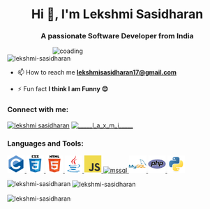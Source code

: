 <h1 align="center">Hi 👋, I'm Lekshmi Sasidharan</h1>
<h3 align="center">A passionate Software Developer from India</h3>

<img align="right" alt="coading" width="400" src ="https://static.wixstatic.com/media/b313a9_89ebec0c5f384c65a9551f0c1ec18ca9~mv2.gif">

<p align="left"> <img src="https://komarev.com/ghpvc/?username=lekshmi-sasidharan&label=Profile%20views&color=0e75b6&style=flat" alt="lekshmi-sasidharan" /> </p>

- 📫 How to reach me **lekshmisasidharan17@gmail.com**

- ⚡ Fun fact **I think I am Funny 😊**

<h3 align="left">Connect with me:</h3>
<p align="left">
<a href="https://linkedin.com/in/lekshmi sasidharan" target="blank"><img align="center" src="https://raw.githubusercontent.com/rahuldkjain/github-profile-readme-generator/master/src/images/icons/Social/linked-in-alt.svg" alt="lekshmi sasidharan" height="30" width="40" /></a>
<a href="https://instagram.com/_____l_a_x_m_i_____" target="blank"><img align="center" src="https://raw.githubusercontent.com/rahuldkjain/github-profile-readme-generator/master/src/images/icons/Social/instagram.svg" alt="_____l_a_x_m_i_____" height="30" width="40" /></a>
</p>

<h3 align="left">Languages and Tools:</h3>
<p align="left"> <a href="https://www.cprogramming.com/" target="_blank" rel="noreferrer"> <img src="https://raw.githubusercontent.com/devicons/devicon/master/icons/c/c-original.svg" alt="c" width="40" height="40"/> </a> <a href="https://www.w3schools.com/css/" target="_blank" rel="noreferrer"> <img src="https://raw.githubusercontent.com/devicons/devicon/master/icons/css3/css3-original-wordmark.svg" alt="css3" width="40" height="40"/> </a> <a href="https://www.w3.org/html/" target="_blank" rel="noreferrer"> <img src="https://raw.githubusercontent.com/devicons/devicon/master/icons/html5/html5-original-wordmark.svg" alt="html5" width="40" height="40"/> </a> <a href="https://www.java.com" target="_blank" rel="noreferrer"> <img src="https://raw.githubusercontent.com/devicons/devicon/master/icons/java/java-original.svg" alt="java" width="40" height="40"/> </a> <a href="https://developer.mozilla.org/en-US/docs/Web/JavaScript" target="_blank" rel="noreferrer"> <img src="https://raw.githubusercontent.com/devicons/devicon/master/icons/javascript/javascript-original.svg" alt="javascript" width="40" height="40"/> </a> <a href="https://www.microsoft.com/en-us/sql-server" target="_blank" rel="noreferrer"> <img src="https://www.svgrepo.com/show/303229/microsoft-sql-server-logo.svg" alt="mssql" width="40" height="40"/> </a> <a href="https://www.mysql.com/" target="_blank" rel="noreferrer"> <img src="https://raw.githubusercontent.com/devicons/devicon/master/icons/mysql/mysql-original-wordmark.svg" alt="mysql" width="40" height="40"/> </a> <a href="https://www.php.net" target="_blank" rel="noreferrer"> <img src="https://raw.githubusercontent.com/devicons/devicon/master/icons/php/php-original.svg" alt="php" width="40" height="40"/> </a> <a href="https://www.python.org" target="_blank" rel="noreferrer"> <img src="https://raw.githubusercontent.com/devicons/devicon/master/icons/python/python-original.svg" alt="python" width="40" height="40"/> </a> </p>

<p><img align="left" src="https://github-readme-stats.vercel.app/api/top-langs?username=lekshmi-sasidharan&show_icons=true&locale=en&layout=compact" alt="lekshmi-sasidharan" /></p>

<p>&nbsp;<img align="center" src="https://github-readme-stats.vercel.app/api?username=lekshmi-sasidharan&show_icons=true&locale=en" alt="lekshmi-sasidharan" /></p>

<p><img align="center" src="https://github-readme-streak-stats.herokuapp.com/?user=lekshmi-sasidharan&" alt="lekshmi-sasidharan" /></p>
